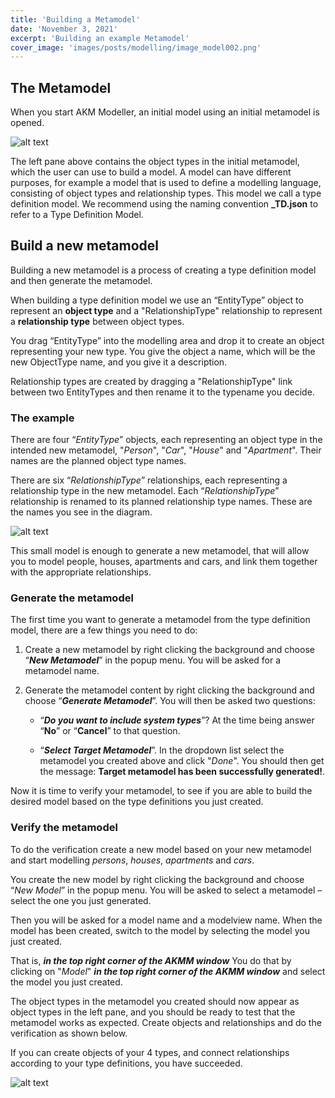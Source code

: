 ```yaml
---
title: 'Building a Metamodel'
date: 'November 3, 2021'
excerpt: 'Building an example Metamodel'
cover_image: 'images/posts/modelling/image_model002.png'
---
```


## The Metamodel

When you start AKM Modeller, an initial model using an initial metamodel is opened.

![alt text](/images/posts/modelling/image_model022.png)

The left pane above contains the object types in the initial metamodel, which the user can use to build a model. 
A model can have different purposes, for example a model that is used to define a modelling language, consisting of object types and relationship types. This model we call a type definition model.
We recommend using the naming convention **_TD.json** to refer to a Type Definition Model. 

## Build a new metamodel

Building a new metamodel is a process of creating a type definition model and then generate the metamodel. 

When building a type definition model we use an “EntityType” object to represent an **object type** and a "RelationshipType" relationship to represent a **relationship type** between object types.

You drag “EntityType” into the modelling area and drop it to create an object representing your new type. 
You give the object a name, which will be the new ObjectType name, and you give it a description.

Relationship types are created by dragging a "RelationshipType" link between two EntityTypes and then rename it to the typename you decide.

### The example

There are four “*EntityType*” objects, each representing an object type in the intended new metamodel, "*Person*", "*Car*", "*House*" and "*Apartment*". Their names are the planned object type names.

There are six “*RelationshipType*” relationships, each representing a relationship type in the new metamodel. Each “*RelationshipType*” relationship is renamed to its planned relationship type names. These are the names you see in the diagram.

![alt text](/images/posts/modelling/image_model031.png)

This small model is enough to generate a new metamodel, that will allow you to model people, houses, apartments and cars, and link them together with the appropriate relationships. 

### Generate the metamodel

The first time you want to generate a metamodel from the type definition model, there are a few things you need to do:

1. Create a new metamodel by right clicking the background and choose “***New Metamodel***” in the popup menu. You will be asked for a metamodel name.

2. Generate the metamodel content by right clicking the background and choose “***Generate Metamodel***”. You will then be asked two questions:

    -   “***Do you want to include system types***”? 
        At the time being answer “**No**” or “**Cancel**” to that question.

    -   “***Select Target Metamodel***”. 
        In the dropdown list select the metamodel you created above and click "*Done*". You should then get the message: 
        **Target metamodel has been successfully generated!**.

Now it is time to verify your metamodel, to see if you are able to build the desired model based on the type definitions you just created.

### Verify the metamodel
To do the verification create a new model based on your new metamodel and start modelling *persons*, *houses*, *apartments* and *cars*. 

You create the new model by right clicking the background and choose “*New Model*” in the popup menu. You will be asked to select a metamodel – select the one you just generated.

Then you will be asked for a model name and a modelview name. When the model has been created, switch to the model by selecting the model you just created.

That is, ***in the top right corner of the AKMM window*** 
You do that by clicking on "*Model*" ***in the top right corner of the AKMM window*** and select the model you just created.

The object types in the metamodel you created should now appear as object types in the left pane, and you should be ready to test that the metamodel works as expected. Create objects and relationships and do the verification as shown below. 

If you can create objects of your 4 types, and connect relationships according to your type definitions, you have succeeded. 

![alt text](/images/posts/modelling/image_model037.png)
